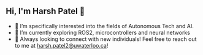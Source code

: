 ## Hi, I'm Harsh Patel 👋

* 👀 I’m specifically interested into the fields of Autonomous Tech and AI.
* 🤖 I’m currently exploring ROS2, microcontrollers and neural networks
* 💭 Always looking to connect with new individuals! Feel free to reach out to me at harsh.patel2@uwaterloo.ca!
